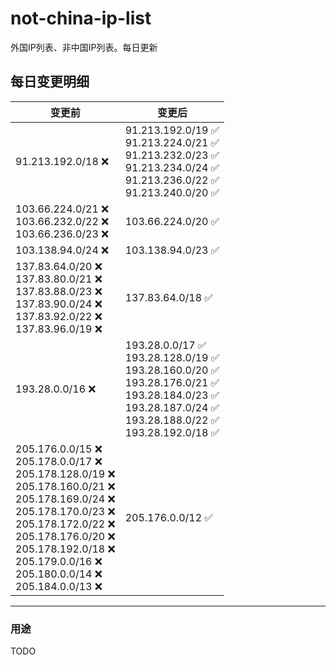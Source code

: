 # not-china-ip-list
外国IP列表、非中国IP列表。每日更新

每日变更明细
--------------------
|  变更前   | 变更后 |
|  ----  | ----  |
|  91.213.192.0/18 :x:  | 91.213.192.0/19 :white_check_mark: <br> 91.213.224.0/21 :white_check_mark: <br> 91.213.232.0/23 :white_check_mark: <br> 91.213.234.0/24 :white_check_mark: <br> 91.213.236.0/22 :white_check_mark: <br> 91.213.240.0/20 :white_check_mark: <br>  | 
|  103.66.224.0/21 :x: <br> 103.66.232.0/22 :x: <br> 103.66.236.0/23 :x: <br> | 103.66.224.0/20 :white_check_mark: | 
|  103.138.94.0/24 :x:  | 103.138.94.0/23 :white_check_mark: | 
|  137.83.64.0/20 :x: <br> 137.83.80.0/21 :x: <br> 137.83.88.0/23 :x: <br> 137.83.90.0/24 :x: <br> 137.83.92.0/22 :x: <br> 137.83.96.0/19 :x: <br> | 137.83.64.0/18 :white_check_mark: | 
|  193.28.0.0/16 :x:  | 193.28.0.0/17 :white_check_mark: <br> 193.28.128.0/19 :white_check_mark: <br> 193.28.160.0/20 :white_check_mark: <br> 193.28.176.0/21 :white_check_mark: <br> 193.28.184.0/23 :white_check_mark: <br> 193.28.187.0/24 :white_check_mark: <br> 193.28.188.0/22 :white_check_mark: <br> 193.28.192.0/18 :white_check_mark: <br>  | 
|  205.176.0.0/15 :x: <br> 205.178.0.0/17 :x: <br> 205.178.128.0/19 :x: <br> 205.178.160.0/21 :x: <br> 205.178.169.0/24 :x: <br> 205.178.170.0/23 :x: <br> 205.178.172.0/22 :x: <br> 205.178.176.0/20 :x: <br> 205.178.192.0/18 :x: <br> 205.179.0.0/16 :x: <br> 205.180.0.0/14 :x: <br> 205.184.0.0/13 :x: <br> | 205.176.0.0/12 :white_check_mark: | 

--------------------
### 用途
TODO
